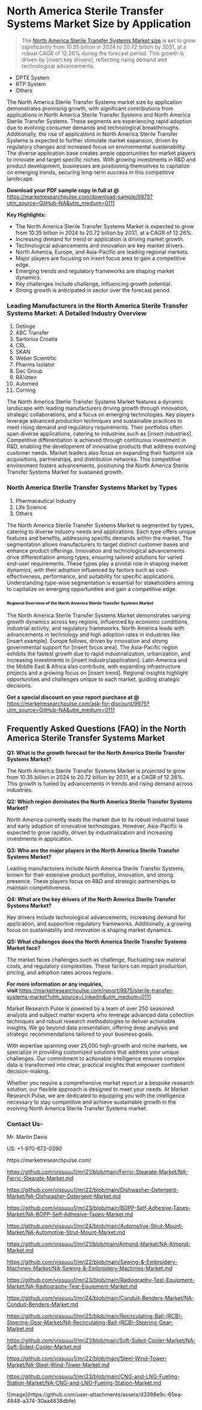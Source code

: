 <h1>North America Sterile Transfer Systems Market&nbsp;Size by Application</h1><blockquote><p>The <a href="https://marketresearchpulse.com/download-sample/9975?utm_source=GitHub-NA&amp;utm_medium=0111">North America Sterile Transfer Systems Market size</a> is set to grow significantly from 10.35 billion in 2024 to 20.72 billion by 2031, at a robust CAGR of 12.26% during the forecast period. This growth is driven by [insert key drivers], reflecting rising demand and technological advancements.</p></blockquote><ul><li>DPTE System<li> RTP System<li> Others</li></ul><p>The North America Sterile Transfer Systems market size by application demonstrates promising growth, with significant contributions from applications in North America Sterile Transfer Systems and North America Sterile Transfer Systems. These segments are experiencing rapid adoption due to evolving consumer demands and technological breakthroughs. Additionally, the rise of applications in North America Sterile Transfer Systems is expected to further stimulate market expansion, driven by regulatory changes and increased focus on environmental sustainability. The diverse application base creates ample opportunities for market players to innovate and target specific niches. With growing investments in R&D and product development, businesses are positioning themselves to capitalize on emerging trends, securing long-term success in this competitive landscape.</p><p><strong>Download your PDF sample copy in full at @ </strong><a href="https://marketresearchpulse.com/download-sample/9975?utm_source=GitHub-NA&amp;utm_medium=0111">https://marketresearchpulse.com/download-sample/9975?utm_source=GitHub-NA&amp;utm_medium=0111</a></p><p><strong>Key Highlights: </strong></p><ul><li>The North America Sterile Transfer Systems Market is expected to grow from 10.35 billion in 2024 to 20.72 billion by 2031, at a CAGR of 12.26%.</li><li>Increasing demand for trend or application is driving market growth.</li><li>Technological advancements and innovation are key market drivers.</li><li>North America, Europe, and Asia-Pacific are leading regional markets.</li><li>Major players are focusing on insert focus area to gain a competitive edge.</li><li>Emerging trends and regulatory frameworks are shaping market dynamics.</li><li>Key challenges include challenge, influencing growth potential.</li><li>Strong growth is anticipated in sector over the forecast period.</li></ul><h3>Leading Manufacturers in the North America Sterile Transfer Systems Market: A Detailed Industry Overview</h3><ol><li>Getinge</li><li>ABC Transfer</li><li>Sartorius Croatia</li><li>CRL</li><li>SKAN</li><li>Weber Scientific</li><li>Pharma Isolator</li><li>Dec Group</li><li>RÃ¼tten</li><li>Automed</li><li>Corning</li></ol><div class="flex max-w-full flex-col flex-grow"><div class="min-h-8 text-message flex w-full flex-col items-end gap-2 whitespace-normal break-words [.text-message+&amp;]:mt-5" dir="auto" data-message-author-role="assistant" data-message-id="fd8432e4-4910-450d-b182-61b7bfb0a01f" data-message-model-slug="gpt-4o"><div class="flex w-full flex-col gap-1 empty:hidden first:pt-[3px]"><div class="markdown prose w-full break-words dark:prose-invert light"><p>The North America Sterile Transfer Systems Market features a dynamic landscape with leading manufacturers driving growth through innovation, strategic collaborations, and a focus on emerging technologies. Key players leverage advanced production techniques and sustainable practices to meet rising demand and regulatory requirements. Their portfolios often span diverse applications, catering to industries such as [insert industries]. Competitive differentiation is achieved through continuous investment in R&amp;D, enabling the development of innovative products that address evolving customer needs. Market leaders also focus on expanding their footprint via acquisitions, partnerships, and distribution networks. This competitive environment fosters advancements, positioning the North America Sterile Transfer Systems Market for sustained growth.</p></div></div></div></div><h3>North America Sterile Transfer Systems Market by Types</h3><ol><li>Pharmaceutical Industry<li> Life Science<li> Others</li></ol><div class="flex max-w-full flex-col flex-grow"><div class="min-h-8 text-message flex w-full flex-col items-end gap-2 whitespace-normal break-words [.text-message+&amp;]:mt-5" dir="auto" data-message-author-role="assistant" data-message-id="084470be-0bb7-4664-bddf-5156b4f41249" data-message-model-slug="gpt-4o-mini"><div class="flex w-full flex-col gap-1 empty:hidden first:pt-[3px]"><div class="markdown prose w-full break-words dark:prose-invert light"><p>The North America Sterile Transfer Systems Market is segmented by types, catering to diverse industry needs and applications. Each type offers unique features and benefits, addressing specific demands within the market. The segmentation allows manufacturers to target distinct customer bases and enhance product offerings. Innovation and technological advancements drive differentiation among types, ensuring tailored solutions for varied end-user requirements. These types play a pivotal role in shaping market dynamics, with their adoption influenced by factors such as cost-effectiveness, performance, and suitability for specific applications. Understanding type-wise segmentation is essential for stakeholders aiming to capitalize on emerging opportunities and gain a competitive edge.</p></div></div></div></div><h3><span style="font-size: 11px;">Regional Overview of the North America Sterile Transfer Systems Market</span></h3><div class="flex max-w-full flex-col flex-grow"><div class="min-h-8 text-message flex w-full flex-col items-end gap-2 whitespace-normal break-words [.text-message+&amp;]:mt-5" dir="auto" data-message-author-role="assistant" data-message-id="e9038762-ce64-4e30-91c9-9bd413514231" data-message-model-slug="gpt-4o-mini"><div class="flex w-full flex-col gap-1 empty:hidden first:pt-[3px]"><div class="markdown prose w-full break-words dark:prose-invert light"><p>The North America Sterile Transfer Systems Market demonstrates varying growth dynamics across key regions, influenced by economic conditions, industrial activity, and regulatory frameworks. North America leads with advancements in technology and high adoption rates in industries like [insert example]. Europe follows, driven by innovation and strong governmental support for [insert focus area]. The Asia-Pacific region exhibits the fastest growth due to rapid industrialization, urbanization, and increasing investments in [insert industry/application]. Latin America and the Middle East &amp; Africa also contribute, with expanding infrastructure projects and a growing focus on [insert trend]. Regional insights highlight opportunities and challenges unique to each market, guiding strategic decisions.</p></div></div></div></div><p><strong>Get a special discount on your report purchase at @ </strong><a href="https://marketresearchpulse.com/ask-for-discount/9975?utm_source=GitHub-NA&amp;utm_medium=0111">https://marketresearchpulse.com/ask-for-discount/9975?utm_source=GitHub-NA&amp;utm_medium=0111</a></p><h2>Frequently Asked Questions (FAQ) in the North America Sterile Transfer Systems Market</h2><p><strong>Q1: What is the growth forecast for the North America Sterile Transfer Systems Market?</strong></p><p>The North America Sterile Transfer Systems Market is projected to grow from 10.35 billion in 2024 to 20.72 billion by 2031, at a CAGR of 12.26%. This growth is fueled by advancements in trends and rising demand across industries.</p><p><strong>Q2: Which region dominates the North America Sterile Transfer Systems Market?</strong></p><p>North America currently leads the market due to its robust industrial base and early adoption of innovative technologies. However, Asia-Pacific is expected to grow rapidly, driven by industrialization and increasing investments in application.</p><p><strong>Q3: Who are the major players in the North America Sterile Transfer Systems Market?</strong></p><p>Leading manufacturers include North America Sterile Transfer Systems, known for their extensive product portfolios, innovation, and strong presence. These players focus on R&amp;D and strategic partnerships to maintain competitiveness.</p><p><strong>Q4: What are the key drivers of the North America Sterile Transfer Systems Market?</strong></p><p>Key drivers include technological advancements, increasing demand for application, and supportive regulatory frameworks. Additionally, a growing focus on sustainability and innovation is shaping market dynamics.</p><p><strong>Q5: What challenges does the North America Sterile Transfer Systems Market face?</strong></p><p>The market faces challenges such as challenge, fluctuating raw material costs, and regulatory complexities. These factors can impact production, pricing, and adoption rates across regions.</p><p><strong>For more information or any inquiries, visit&nbsp;</strong><a href="https://marketresearchpulse.com/report/9975/sterile-transfer-systems-market?utm_source=Linkedin&utm_medium=0111">https://marketresearchpulse.com/report/9975/sterile-transfer-systems-market?utm_source=Linkedin&utm_medium=0111</a></p><p>Market Research Pulse is powered by a team of over 250 seasoned analysts and subject matter experts who leverage advanced data collection techniques and robust research methodologies to deliver actionable insights. We go beyond data presentation, offering deep analysis and strategic recommendations tailored to your business goals.</p><p>With expertise spanning over 25,000 high-growth and niche markets, we specialize in providing customized solutions that address your unique challenges. Our commitment to actionable intelligence ensures complex data is transformed into clear, practical insights that empower confident decision-making.</p><p>Whether you require a comprehensive market report or a bespoke research solution, our flexible approach is designed to meet your needs. At Market Research Pulse, we are dedicated to equipping you with the intelligence necessary to stay competitive and achieve sustainable growth in the evolving North America Sterile Transfer Systems market.</p><h3><strong>Contact Us-</strong></h3><p>Mr. Martin Davis</p><p>US: +1-970-672-0390</p><p>https://marketresearchpulse.com/</p><p><a href="https://github.com/vissuuu1/mri21/blob/main/Ferric-Stearate-Market/NA-Ferric-Stearate-Market.md">https://github.com/vissuuu1/mri21/blob/main/Ferric-Stearate-Market/NA-Ferric-Stearate-Market.md</a></p><p><a href="https://github.com/vissuuu1/mri22/blob/main/Dishwasher-Detergent-Market/NA-Dishwasher-Detergent-Market.md">https://github.com/vissuuu1/mri22/blob/main/Dishwasher-Detergent-Market/NA-Dishwasher-Detergent-Market.md</a></p><p><a href="https://github.com/vissuuu1/mri23/blob/main/BOPP-Self-Adhesive-Tapes-Market/NA-BOPP-Self-Adhesive-Tapes-Market.md">https://github.com/vissuuu1/mri23/blob/main/BOPP-Self-Adhesive-Tapes-Market/NA-BOPP-Self-Adhesive-Tapes-Market.md</a></p><p><a href="https://github.com/vissuuu1/mri24/blob/main/Automotive-Strut-Mount-Market/NA-Automotive-Strut-Mount-Market.md">https://github.com/vissuuu1/mri24/blob/main/Automotive-Strut-Mount-Market/NA-Automotive-Strut-Mount-Market.md</a></p><p><a href="https://github.com/vissuuu1/mri21/blob/main/Almond-Market/NA-Almond-Market.md">https://github.com/vissuuu1/mri21/blob/main/Almond-Market/NA-Almond-Market.md</a></p><p><a href="https://github.com/vissuuu1/mri22/blob/main/Sewing-&-Embroidery-Machines-Market/NA-Sewing-&-Embroidery-Machines-Market.md">https://github.com/vissuuu1/mri22/blob/main/Sewing-&-Embroidery-Machines-Market/NA-Sewing-&-Embroidery-Machines-Market.md</a></p><p><a href="https://github.com/vissuuu1/mri23/blob/main/Radiography-Test-Equipment-Market/NA-Radiography-Test-Equipment-Market.md">https://github.com/vissuuu1/mri23/blob/main/Radiography-Test-Equipment-Market/NA-Radiography-Test-Equipment-Market.md</a></p><p><a href="https://github.com/vissuuu1/mri24/blob/main/Conduit-Benders-Market/NA-Conduit-Benders-Market.md">https://github.com/vissuuu1/mri24/blob/main/Conduit-Benders-Market/NA-Conduit-Benders-Market.md</a></p><p><a href="https://github.com/vissuuu1/mri25/blob/main/Recirculating-Ball-(RCB)-Steering-Gear-Market/NA-Recirculating-Ball-(RCB)-Steering-Gear-Market.md">https://github.com/vissuuu1/mri25/blob/main/Recirculating-Ball-(RCB)-Steering-Gear-Market/NA-Recirculating-Ball-(RCB)-Steering-Gear-Market.md</a></p><p><a href="https://github.com/vissuuu1/mri21/blob/main/Soft-Sided-Cooler-Market/NA-Soft-Sided-Cooler-Market.md">https://github.com/vissuuu1/mri21/blob/main/Soft-Sided-Cooler-Market/NA-Soft-Sided-Cooler-Market.md</a></p><p><a href="https://github.com/vissuuu1/mri22/blob/main/Steel-Wind-Tower-Market/NA-Steel-Wind-Tower-Market.md">https://github.com/vissuuu1/mri22/blob/main/Steel-Wind-Tower-Market/NA-Steel-Wind-Tower-Market.md</a></p><p><a href="https://github.com/vissuuu1/mri23/blob/main/CNG-and-LNG-Fueling-Station-Market/NA-CNG-and-LNG-Fueling-Station-Market.md">https://github.com/vissuuu1/mri23/blob/main/CNG-and-LNG-Fueling-Station-Market/NA-CNG-and-LNG-Fueling-Station-Market.md</a></p>
![image](https://github.com/user-attachments/assets/d3398e9c-65ea-4848-a374-30aa4838dbfe)
